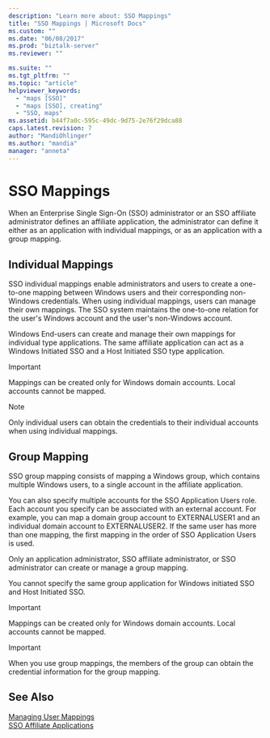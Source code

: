 ```yaml
---
description: "Learn more about: SSO Mappings"
title: "SSO Mappings | Microsoft Docs"
ms.custom: ""
ms.date: "06/08/2017"
ms.prod: "biztalk-server"
ms.reviewer: ""

ms.suite: ""
ms.tgt_pltfrm: ""
ms.topic: "article"
helpviewer_keywords: 
  - "maps [SSO]"
  - "maps [SSO], creating"
  - "SSO, maps"
ms.assetid: b44f7a0c-595c-49dc-9d75-2e76f29dca88
caps.latest.revision: 7
author: "MandiOhlinger"
ms.author: "mandia"
manager: "anneta"
---
```

# SSO Mappings
When an Enterprise Single Sign-On (SSO) administrator or an SSO affiliate administrator defines an affiliate application, the administrator can define it either as an application with individual mappings, or as an application with a group mapping.  
  
## Individual Mappings  
 SSO individual mappings enable administrators and users to create a one-to-one mapping between Windows users and their corresponding non-Windows credentials. When using individual mappings, users can manage their own mappings. The SSO system maintains the one-to-one relation for the user's Windows account and the user's non-Windows account.  
  
 Windows End-users can create and manage their own mappings for individual type applications. The same affiliate application can act as a Windows Initiated SSO and a Host Initiated SSO type application.  
  
> [!IMPORTANT]
>  Mappings can be created only for Windows domain accounts. Local accounts cannot be mapped.  
  
> [!NOTE]
>  Only individual users can obtain the credentials to their individual accounts when using individual mappings.  
  
## Group Mapping  
 SSO group mapping consists of mapping a Windows group, which contains multiple Windows users, to a single account in the affiliate application.  
  
 You can also specify multiple accounts for the SSO Application Users role. Each account you specify can be associated with an external account. For example, you can map a domain group account to EXTERNALUSER1 and an individual domain account to EXTERNALUSER2. If the same user has more than one mapping, the first mapping in the order of SSO Application Users is used.  
  
 Only an application administrator, SSO affiliate administrator, or SSO administrator can create or manage a group mapping.  
  
 You cannot specify the same group application for Windows initiated SSO and Host Initiated SSO.  
  
> [!IMPORTANT]
>  Mappings can be created only for Windows domain accounts. Local accounts cannot be mapped.  
  
> [!IMPORTANT]
>  When you use group mappings, the members of the group can obtain the credential information for the group mapping.  
  
## See Also  
 [Managing User Mappings](../core/managing-user-mappings.md)   
 [SSO Affiliate Applications](../core/sso-affiliate-applications.md)
